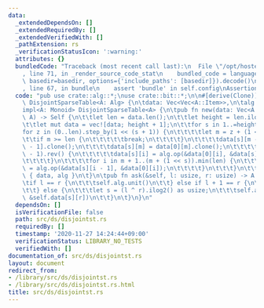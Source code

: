 ```yaml
---
data:
  _extendedDependsOn: []
  _extendedRequiredBy: []
  _extendedVerifiedWith: []
  _pathExtension: rs
  _verificationStatusIcon: ':warning:'
  attributes: {}
  bundledCode: "Traceback (most recent call last):\n  File \"/opt/hostedtoolcache/Python/3.9.0/x64/lib/python3.9/site-packages/onlinejudge_verify/documentation/build.py\"\
    , line 71, in _render_source_code_stat\n    bundled_code = language.bundle(stat.path,\
    \ basedir=basedir, options={'include_paths': [basedir]}).decode()\n  File \"/opt/hostedtoolcache/Python/3.9.0/x64/lib/python3.9/site-packages/onlinejudge_verify/languages/user_defined.py\"\
    , line 67, in bundle\n    assert 'bundle' in self.config\nAssertionError\n"
  code: "pub use crate::alg::*;\nuse crate::bit::*;\n\n#[derive(Clone)]\npub struct\
    \ DisjointSparseTable<A: Alg> {\n\tdata: Vec<Vec<A::Item>>,\n\talg: A,\n}\n\n\
    impl<A: Monoid> DisjointSparseTable<A> {\n\tpub fn new(data: Vec<A::Item>, alg:\
    \ A) -> Self {\n\t\tlet len = data.len();\n\t\tlet height = len.ilog2() as usize;\n\
    \t\tlet mut data = vec![data; height + 1];\n\t\tfor s in 1..=height {\n\t\t\t\
    for z in (0..len).step_by(1 << (s + 1)) {\n\t\t\t\tlet m = z + (1 << s);\n\t\t\
    \t\tif m >= len {\n\t\t\t\t\tbreak;\n\t\t\t\t}\n\t\t\t\tdata[s][m - 1] = data[0][m\
    \ - 1].clone();\n\t\t\t\tdata[s][m] = data[0][m].clone();\n\t\t\t\tfor i in (z..m\
    \ - 1).rev() {\n\t\t\t\t\tdata[s][i] = alg.op(&data[0][i], &data[s][i + 1]);\n\
    \t\t\t\t}\n\t\t\t\tfor i in m + 1..(m + (1 << s)).min(len) {\n\t\t\t\t\tdata[s][i]\
    \ = alg.op(&data[s][i - 1], &data[0][i]);\n\t\t\t\t}\n\t\t\t}\n\t\t}\n\t\tSelf\
    \ { data, alg }\n\t}\n\tpub fn ask(&self, l: usize, r: usize) -> A::Item {\n\t\
    \tif l == r {\n\t\t\tself.alg.unit()\n\t\t} else if l + 1 == r {\n\t\t\tself.data[0][l].clone()\n\
    \t\t} else {\n\t\t\tlet s = (l ^ r).ilog2() as usize;\n\t\t\tself.alg.op(&self.data[s][l],\
    \ &self.data[s][r])\n\t\t}\n\t}\n}\n"
  dependsOn: []
  isVerificationFile: false
  path: src/ds/disjointst.rs
  requiredBy: []
  timestamp: '2020-11-27 14:24:44+09:00'
  verificationStatus: LIBRARY_NO_TESTS
  verifiedWith: []
documentation_of: src/ds/disjointst.rs
layout: document
redirect_from:
- /library/src/ds/disjointst.rs
- /library/src/ds/disjointst.rs.html
title: src/ds/disjointst.rs
---
```

